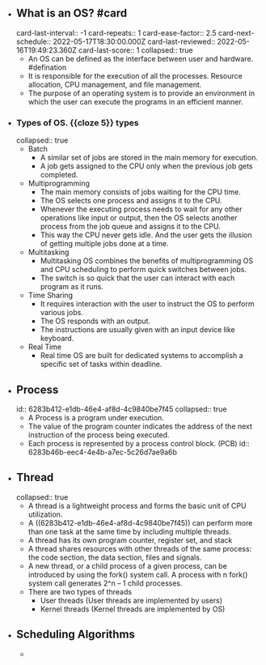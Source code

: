 - ## What is an OS? #card
  card-last-interval:: -1
  card-repeats:: 1
  card-ease-factor:: 2.5
  card-next-schedule:: 2022-05-17T18:30:00.000Z
  card-last-reviewed:: 2022-05-16T19:49:23.360Z
  card-last-score:: 1
  collapsed:: true
	- An OS can be defined as the interface between user and hardware. #defination
	- It is responsible for the execution of all the processes. Resource allocation, CPU management, and file management.
	- The purpose of an operating system is to provide an environment in which the user can execute the programs in an efficient manner.
- ### Types of OS. {{cloze 5}} types
  collapsed:: true
	- Batch
		- A similar set of jobs are stored in the main memory for execution.
		- A job gets assigned to the CPU only when the previous job gets completed.
	- Multiprogramming
		- The main memory consists of jobs waiting for the CPU time.
		- The OS selects one process and assigns it to the CPU.
		- Whenever the executing process needs to wait for any other operations like input or output, then the OS selects another process from the job queue and assigns it to the CPU.
		- This way the CPU never gets idle. And the user gets the illusion of getting multiple jobs done at a time.
	- Multitasking
		- Multitasking OS combines the benefits of multiprogramming OS and CPU scheduling to perform quick switches between jobs.
		- The switch is so quick that the user can interact with each program as it runs.
	- Time Sharing
		- It requires interaction with the user to instruct the OS to perform various jobs.
		- The OS responds with an output.
		- The instructions are usually given with an input device like keyboard.
	- Real Time
		- Real time OS are built for dedicated systems to accomplish a specific set of tasks within deadline.
- ## Process
  id:: 6283b412-e1db-46e4-af8d-4c9840be7f45
  collapsed:: true
	- A Process is a program under execution.
	- The value of the program counter indicates the address of the next instruction of the process being executed.
	- Each process is represented by a process control block. (PCB)
	  id:: 6283b46b-eec4-4e4b-a7ec-5c26d7ae9a6b
- ## Thread
  collapsed:: true
	- A thread is a lightweight process and forms the basic unit of CPU utilization.
	- A ((6283b412-e1db-46e4-af8d-4c9840be7f45)) can perform more than one task at the same time by including multiple threads.
	- A thread has its own program counter, register set, and stack
	- A thread shares resources with other threads of the same process: the code section, the data section, files and signals.
	- A new thread, or a child process of a given process, can be introduced by using the fork() system call. A process with n fork() system call generates 2^n – 1 child processes.
	- There are two types of threads
		- User threads (User threads are implemented by users)
		- Kernel threads (Kernel threads are implemented by OS)
- ## Scheduling Algorithms
	-